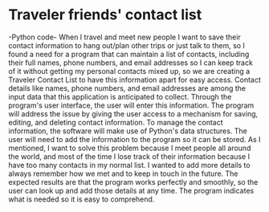 # Traveler friends' contact list
-Python code-
When I travel and meet new people I want to save their contact information to hang out/plan other trips or just talk to them, so I found a need for a program that can maintain a list of contacts, including their full names, phone numbers, and email addresses so I can keep track of it without getting my personal contacts mixed up, so we are creating a Traveler Contact List to have this information apart for easy access. Contact details like names, phone numbers, and email addresses are among the input data that this application is anticipated to collect. Through the program's user interface, the user will enter this information. The program will address the issue by giving the user access to a mechanism for saving, editing, and deleting contact information. To manage the contact information, the software will make use of Python's data structures. The user will need to add the information to the program so it can be stored. As I mentioned, I want to solve this problem because I meet people all around the world, and most of the time I lose track of their information because I have too many contacts in my normal list. I wanted to add more details to always remember how we met and to keep in touch in the future. The expected results are that the program works perfectly and smoothly, so the user can look up and add those details at any time. The program indicates what is needed so it is easy to comprehend.  


